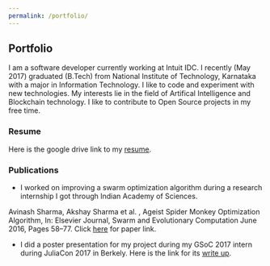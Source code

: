 ```yaml
---
permalink: /portfolio/
---
```


## Portfolio

I am a software developer currently working at Intuit IDC. I recently (May 2017) graduated (B.Tech) from National Institute of Technology, Karnataka with a major in Information Technology. I like to code and experiment with new technologies. My interests lie in the field of Artifical Intelligence and Blockchain technology. I like to contribute to Open Source projects in my free time. 

### Resume

Here is the google drive link to my [resume](https://drive.google.com/file/d/0B8bZYLX8loWGSlhFVHZMaXF5QzQ/view?usp=sharing).

### Publications

- I worked on improving a swarm optimization algorithm during a research internship I got through Indian Academy of Sciences. 

Avinash Sharma, Akshay Sharma et al. , Ageist Spider Monkey Optimization Algorithm, In: Elsevier
Journal, Swarm and Evolutionary Computation June 2016, Pages 58–77.
Click [here](https://www.sciencedirect.com/science/article/pii/S2210650216000122) for paper link.

- I did a poster presentation for my project during my GSoC 2017 intern during JuliaCon 2017 in Berkely. Here is the link for its [write up](https://julialang.org/blog/2017/10/gsoc-NeuralNetDiffEq).
